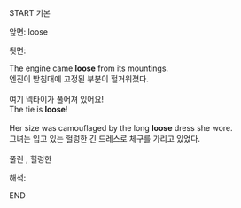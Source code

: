 START
기본

앞면:
loose


뒷면:
<div>The engine came <strong>loose</strong> from its mountings. </div><div><div>엔진이 받침대에 고정된 부분이 헐거워졌다.</div></div><div><br></div><div><div><div>여기 넥타이가 풀어져 있어요!</div></div><div><div>The tie is <b>loose</b>!</div></div></div><div><br></div><div><div>Her size was camouflaged by the long <strong>loose</strong> dress she wore. </div><div><div>그녀는 입고 있는 헐렁한 긴 드레스로 체구를 가리고 있었다.</div></div></div><div><br></div><div>풀린 , 헐렁한</div>


해석:
<!--ID: 1746614454225-->
END